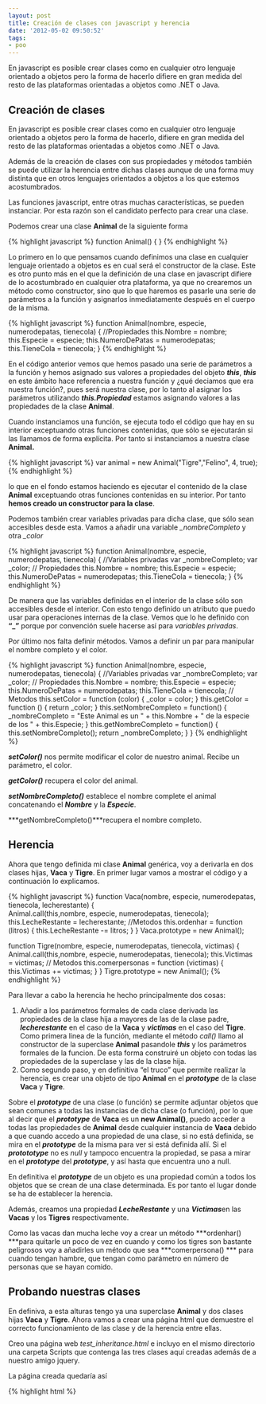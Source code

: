 ```yaml
---
layout: post
title: Creación de clases con javascript y herencia
date: '2012-05-02 09:50:52'
tags:
- poo
---
```



En javascript es posible crear clases como en cualquier otro lenguaje orientado a objetos pero la forma de hacerlo difiere en gran medida del resto de las plataformas orientadas a objetos como .NET o Java.

## Creación de clases

En javascript es posible crear clases como en cualquier otro lenguaje orientado a objetos pero la forma de hacerlo, difiere en gran medida del resto de las plataformas orientadas a objetos como .NET o Java.

Además de la creación de clases con sus propiedades y métodos también se puede utilizar la herencia entre dichas clases aunque de una forma muy distinta que en otros lenguajes orientados a objetos a los que estemos acostumbrados.

Las funciones javascript, entre otras muchas características, se pueden instanciar. Por esta razón son el candidato perfecto para crear una clase.

Podemos crear una clase **Animal** de la siguiente forma

{% highlight javascript %}
function Animal() { }
{% endhighlight %}

Lo primero en lo que pensamos cuando definimos una clase en cualquier lenguaje orientado a objetos es en cual será el constructor de la clase. Este es otro punto más en el que la definición de una clase en javascript difiere de lo acostumbrado en cualquier otra plataforma, ya que no crearemos un método como constructor, sino que lo que haremos es pasarle una serie de parámetros a la función y asignarlos inmediatamente después en el cuerpo de la misma.

{% highlight javascript %}
function Animal(nombre, especie, numerodepatas, tienecola) { 
    //Propiedades
    this.Nombre = nombre;
    this.Especie = especie;
    this.NumeroDePatas = numerodepatas;
    this.TieneCola = tienecola;
}
{% endhighlight %}

En el código anterior vemos que hemos pasado una serie de parámetros a la función y hemos asignado sus valores a propiedades del objeto ***this***, ***this*** en este ámbito hace referencia a nuestra función y ¿qué deciamos que era nuestra función?, pues será nuestra clase, por lo tanto al asignar los parámetros utilizando ***this.Propiedad*** estamos asignando valores a las propiedades de la clase **Animal**.

Cuando instanciamos una función, se ejecuta todo el código que hay en su interior exceptuando otras funciones contenidas, que sólo se ejecutarán si las llamamos de forma explícita. Por tanto si instanciamos a nuestra clase **Animal.**

{% highlight javascript %}
var animal = new Animal("Tigre","Felino", 4, true);
{% endhighlight %}

lo que en el fondo estamos haciendo es ejecutar el contenido de la clase **Animal** exceptuando otras funciones contenidas en su interior. Por tanto **hemos creado un constructor para la clase**.

Podemos también crear variables privadas para dicha clase, que sólo sean accesibles desde esta. Vamos a añadir una variable *_nombreCompleto* y otra *_color*

{% highlight javascript %}
function Animal(nombre, especie, numerodepatas, tienecola) {
    //Variables privadas 
    var _nombreCompleto; 
    var _color; 
    // Propiedades 
    this.Nombre = nombre; 
    this.Especie = especie; 
    this.NumeroDePatas = numerodepatas; 
    this.TieneCola = tienecola; 
}
{% endhighlight %}

De manera que las variables definidas en el interior de la clase sólo son accesibles desde el interior. Con esto tengo definido un atributo que puedo usar para operaciones internas de la clase. Vemos que lo he definido con **“_”** porque por convención suele hacerse así para *variables privadas*.

Por último nos falta definir métodos. Vamos a definir un par para manipular el nombre completo y el color.

{% highlight javascript %}
function Animal(nombre, especie, numerodepatas, tienecola) { 
    //Variables privadas 
    var _nombreCompleto; var _color; 
    // Propiedades 
    this.Nombre = nombre; 
    this.Especie = especie; 
    this.NumeroDePatas = numerodepatas; 
    this.TieneCola = tienecola; 
    // Metodos 
    this.setColor = function (color) { 
        _color = color; 
    } 
    this.getColor = function () { 
        return _color; 
    } 
    this.setNombreCompleto = function() { 
        _nombreCompleto = "Este Animal es un " + this.Nombre + " de la especie de los " + this.Especie; 
    } 
    this.getNombreCompleto = function() { 
        this.setNombreCompleto(); 
        return _nombreCompleto; 
    } 
}
{% endhighlight %}

***setColor()*** nos permite modificar el color de nuestro animal. Recibe un parámetro, el color.

***getColor()*** recupera el color del animal.

***setNombreCompleto()*** establece el nombre complete el animal concatenando el ***Nombre*** y la ***Especie***.

***getNombreCompleto()***recupera el nombre completo.


## Herencia

Ahora que tengo definida mi clase **Animal** genérica, voy a derivarla en dos clases hijas, **Vaca** y **Tigre**. En primer lugar vamos a mostrar el código y a continuación lo explicamos.

{% highlight javascript %}
function Vaca(nombre, especie, numerodepatas, tienecola, lecherestante) {   
    Animal.call(this,nombre, especie, numerodepatas, tienecola); 
    this.LecheRestante = lecherestante; 
    //Metodos 
    this.ordenhar = function (litros) { 
        this.LecheRestante -= litros; 
    } 
} 
Vaca.prototype = new Animal(); 

function Tigre(nombre, especie, numerodepatas, tienecola, victimas) {
    Animal.call(this,nombre, especie, numerodepatas, tienecola); 
    this.Victimas = victimas; 
    // Metodos 
    this.comerpersonas = function (victimas) { 
        this.Victimas += victimas; 
    } 
} 
Tigre.prototype = new Animal();
{% endhighlight %}

Para llevar a cabo la herencia he hecho principalmente dos cosas:

1. Añadir a los parámetros formales de cada clase derivada las propiedades de la clase hija a mayores de las de la clase padre, ***lecherestante*** en el caso de la **Vaca** y ***victimas*** en el caso del **Tigre**. Como primera linea de la función, mediante el método *call()* llamo al constructor de la superclase **Animal** pasandole ***this*** y los parámetros formales de la funcion. De esta forma construiré un objeto con todas las propiedades de la superclase y las de la clase hija.
2. Como segundo paso, y en definitiva “el truco” que permite realizar la herencia, es crear una objeto de tipo **Animal** en el ***prototype*** de la clase **Vaca** y **Tigre**.

Sobre el ***prototype*** de una clase (o función) se permite adjuntar objetos que sean comunes a todas las instancias de dicha clase (o función), por lo que al decir que el ***prototype*** de **Vaca** es un **new Animal()**, puedo acceder a todas las propiedades de **Animal** desde cualquier instancia de **Vaca** debido a que cuando accedo a una propiedad de una clase, si no está definida, se mira en el ***prototype*** de la misma para ver si está definida allí. Si el ***protototype*** no es *null* y tampoco encuentra la propiedad, se pasa a mirar en el ***prototype*** del ***prototype***, y así hasta que encuentra uno a null.

En definitiva el ***prototype*** de un objeto es una propiedad común a todos los objetos que se crean de una clase determinada. Es por tanto el lugar donde se ha de establecer la herencia.

Además, creamos una propiedad ***LecheRestante*** y una ***Victimas***en las **Vacas** y los **Tigres** respectivamente.

Como las vacas dan mucha leche voy a crear un método ***ordenhar() ***para quitarle un poco de vez en cuando y como los tigres son bastante peligrosos voy a añadirles un método que sea ***comerpersona() *** para cuando tengan hambre, que tengan como parámetro en número de personas que se hayan comido.


## **Probando nuestras clases**

En definiva, a esta alturas tengo ya una superclase **Animal** y dos clases hijas **Vaca** y **Tigre**. Ahora vamos a crear una página html que demuestre el correcto funcionamiento de las clase y de la herencia entre ellas.

Creo una página web *test_inheritance.html* e incluyo en el mismo directorio una carpeta Scripts que contenga las tres clases aquí creadas además de a nuestro amigo jquery.

La página creada quedaría así

{% highlight html %}
<!DOCTYPE html>
<html>
    <head>
        <meta charset="utf-8" />
        <title>Ejemplo de definicion de clases y herencia</title>
        <meta name="author" content="Yago Perez Vazquez">        
    </head>
  <body>  
    <script src="Scripts/jquery.js"></script>
	<script src="Scripts/Animal.js"></script>	
	<script src="Scripts/Vaca.js"></script>	
	<script src="Scripts/Tigre.js"></script>	
    <script type="text/javascript">
        $(document).ready(function () {
			// Creo una vaca y la orde&ntilde;o
			var animal = new Vaca("Antonia", "Rumiantes", 4, true, 50);
			$("body").append($("<p></p>").html("Creo la vaca ...:" + JSON.stringify(animal)));
			animal.ordenhar(20);
			$("body").append($("<p></p>").html("La ordenho 20 litros asi que la vaca queda ...:" + JSON.stringify(animal)));
			$("body").append($("<p></p>").html("Como puedo comprobar he creado una vaca llamando al constructor de la superclase").css("color","green"));
			$("body").append($("<p></p>").html("... y le he quitado 20 litros de leche").css("color","green"));
			
			//Recupero el nombre completo de la vaca
			$("body").append($("<p></p>").html("El nombre completo de la vaca es ...: " + animal.getNombreCompleto()));
			$("body").append($("<p></p>").html("He recuperado el nombre completo, esto demuestra que puedo acceder a los métodos de la superclase").css("color","green"));
			
			//Modifico el color de la vaca
			animal.setColor("Blanca y Negra");
			$("body").append($("<p></p>").html("El color de la vaca es ...: " + animal.getColor()));
			$("body").append($("<p></p>").html("He cambiado el color de la vaca accediendo tambien a metodos de la superclase").css("color","green"));			
			$("body").append($("<p></p>").html("Ademas se ve como mantengo el estado de las variables privadas").css("color","green"));			
			
			//Creo un tigre
			var animal2 = new Tigre("Pedro", "Felinos", 4, true, 0);
			$("body").append($("<p></p>").html("Creo el Tigre ...:" + JSON.stringify(animal2)));
			
			//El tigre se come a tres personas
			animal2.comerpersonas(3);
			$("body").append($("<p></p>").html("El numero de victimas del Tigre es ...: " + animal2.Victimas).css("color","green"));
			$("body").append($("<p></p>").html("He creado un Tigre que se ha comido a tres personas").css("color","green"));			
			
        });
	</script>
  </body>
</html>
{% endhighlight %}

Como podemos observar lo que estoy haciendo es crear objetos de las clases hijas y comprobando que tengo acceso a las propiedades y métodos tanto de la clase padre como de las clases hijas.

La salida sería algo así

<p><em></em>Creo la vaca ...:{"Nombre":"Antonia","Especie":"Rumiantes","NumeroDePatas":4,"TieneCola":true,"LecheRestante":50}</p>
<p>La ordenho 20 litros asi que la vaca queda ...:{"Nombre":"Antonia","Especie":"Rumiantes","NumeroDePatas":4,"TieneCola":true,"LecheRestante":30}</p>
<p style="color: green;">Como puedo comprobar he creado una vaca llamando al constructor de la superclase</p>
<p style="color: green;">... y le he quitado 20 litros de leche</p>
<p>El nombre completo de la vaca es ...: Este Animal es un Antonia de la especie de los Rumiantes</p>
<p style="color: green;">He recuperado el nombre completo, esto demuestra que puedo acceder a los metodos de la superclase</p>
<p>El color de la vaca es ...: Blanca y Negra</p>
<p style="color: green;">He cambiado el color de la vaca accediendo tambien a metodos de la superclase</p>
<p style="color: green;">Ademas se ve como mantengo el estado de las variables privadas</p>
<p>Creo el Tigre ...:{"Nombre":"Pedro","Especie":"Felinos","NumeroDePatas":4,"TieneCola":true,"Victimas":0}</p>
<p style="color: green;">El numero de victimas del Tigre es ...: 3</p>
<p style="color: green;">He creado un Tigre que se ha comido a tres personas</p>


## Resumen

Hemos visto cómo pueden crearse clases y establecer mecanismos de herencia entre ellas de una manera relativamente sencilla y de este modo ordenar un poco nuestro código javascript y equiparar su funcionamiento al de otro lenguaje orientado a objetos cualquiera.

Hasta pronto!!


